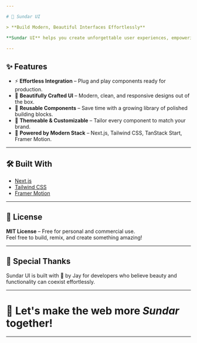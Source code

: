 ```yaml
--- 

# 🌟 Sundar UI

> **Build Modern, Beautiful Interfaces Effortlessly**

**Sundar UI** helps you create unforgettable user experiences, empowering developers with a seamless, joyful building experience.

---
```


## ✨ Features

- ⚡️ **Effortless Integration** – Plug and play components ready for production.
- 🎨 **Beautifully Crafted UI** – Modern, clean, and responsive designs out of the box.
- 🧩 **Reusable Components** – Save time with a growing library of polished building blocks.
- 🌈 **Themeable & Customizable** – Tailor every component to match your brand.
- 🚀 **Powered by Modern Stack** – Next.js, Tailwind CSS, TanStack Start, Framer Motion.

---

## 🛠️ Built With

- [Next.js](https://nextjs.org/)
- [Tailwind CSS](https://tailwindcss.com/)
- [Framer Motion](https://www.framer.com/motion/)

---

## 📜 License

**MIT License** – Free for personal and commercial use.  
Feel free to build, remix, and create something amazing!

---

## 🎉 Special Thanks

Sundar UI is built with 💙 by Jay for developers who believe beauty and functionality can coexist effortlessly.

---

# 🌟 Let's make the web more *Sundar* together!

---